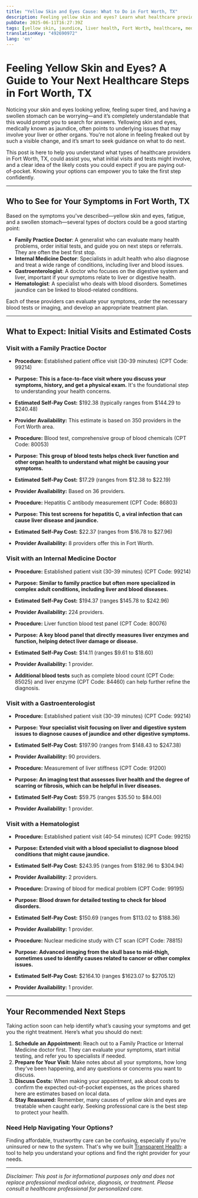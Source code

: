```yaml
---
title: "Yellow Skin and Eyes Cause: What to Do in Fort Worth, TX"
description: Feeling yellow skin and eyes? Learn what healthcare providers to see in Fort Worth, TX, expected costs, and your next steps for timely care.
pubDate: 2025-06-11T16:27:39Z
tags: [yellow skin, jaundice, liver health, Fort Worth, healthcare, medical cost, symptoms, fatigue]
translationKey: "492690972"
lang: 'en'
---
```


# Feeling Yellow Skin and Eyes? A Guide to Your Next Healthcare Steps in Fort Worth, TX

Noticing your skin and eyes looking yellow, feeling super tired, and having a swollen stomach can be worrying—and it’s completely understandable that this would prompt you to search for answers. Yellowing skin and eyes, medically known as jaundice, often points to underlying issues that may involve your liver or other organs. You're not alone in feeling freaked out by such a visible change, and it’s smart to seek guidance on what to do next. 

This post is here to help you understand what types of healthcare providers in Fort Worth, TX, could assist you, what initial visits and tests might involve, and a clear idea of the likely costs you could expect if you are paying out-of-pocket. Knowing your options can empower you to take the first step confidently.

---

## Who to See for Your Symptoms in Fort Worth, TX

Based on the symptoms you've described—yellow skin and eyes, fatigue, and a swollen stomach—several types of doctors could be a good starting point:

- **Family Practice Doctor**: A generalist who can evaluate many health problems, order initial tests, and guide you on next steps or referrals. They are often the best first stop.
- **Internal Medicine Doctor**: Specialists in adult health who also diagnose and treat a wide range of conditions, including liver and blood issues.
- **Gastroenterologist**: A doctor who focuses on the digestive system and liver, important if your symptoms relate to liver or digestive health.
- **Hematologist**: A specialist who deals with blood disorders. Sometimes jaundice can be linked to blood-related conditions.

Each of these providers can evaluate your symptoms, order the necessary blood tests or imaging, and develop an appropriate treatment plan.

---

## What to Expect: Initial Visits and Estimated Costs

### Visit with a Family Practice Doctor

- **Procedure:** Established patient office visit (30-39 minutes) (CPT Code: 99214)  
- **Purpose:** **This is a face-to-face visit where you discuss your symptoms, history, and get a physical exam.** It's the foundational step to understanding your health concerns.  
- **Estimated Self-Pay Cost:** $192.38 (typically ranges from $144.29 to $240.48)  
- **Provider Availability:** This estimate is based on 350 providers in the Fort Worth area.

- **Procedure:** Blood test, comprehensive group of blood chemicals (CPT Code: 80053)  
- **Purpose:** **This group of blood tests helps check liver function and other organ health to understand what might be causing your symptoms.**  
- **Estimated Self-Pay Cost:** $17.29 (ranges from $12.38 to $22.19)  
- **Provider Availability:** Based on 36 providers.

- **Procedure:** Hepatitis C antibody measurement (CPT Code: 86803)  
- **Purpose:** **This test screens for hepatitis C, a viral infection that can cause liver disease and jaundice.**  
- **Estimated Self-Pay Cost:** $22.37 (ranges from $16.78 to $27.96)  
- **Provider Availability:** 8 providers offer this in Fort Worth.

### Visit with an Internal Medicine Doctor

- **Procedure:** Established patient visit (30-39 minutes) (CPT Code: 99214)  
- **Purpose:** **Similar to family practice but often more specialized in complex adult conditions, including liver and blood diseases.**  
- **Estimated Self-Pay Cost:** $194.37 (ranges $145.78 to $242.96)  
- **Provider Availability:** 224 providers.

- **Procedure:** Liver function blood test panel (CPT Code: 80076)  
- **Purpose:** **A key blood panel that directly measures liver enzymes and function, helping detect liver damage or disease.**  
- **Estimated Self-Pay Cost:** $14.11 (ranges $9.61 to $18.60)  
- **Provider Availability:** 1 provider.

- **Additional blood tests** such as complete blood count (CPT Code: 85025) and liver enzyme (CPT Code: 84460) can help further refine the diagnosis.

### Visit with a Gastroenterologist

- **Procedure:** Established patient visit (30-39 minutes) (CPT Code: 99214)  
- **Purpose:** **Your specialist visit focusing on liver and digestive system issues to diagnose causes of jaundice and other digestive symptoms.**  
- **Estimated Self-Pay Cost:** $197.90 (ranges from $148.43 to $247.38)  
- **Provider Availability:** 90 providers.

- **Procedure:** Measurement of liver stiffness (CPT Code: 91200)  
- **Purpose:** **An imaging test that assesses liver health and the degree of scarring or fibrosis, which can be helpful in liver diseases.**  
- **Estimated Self-Pay Cost:** $59.75 (ranges $35.50 to $84.00)  
- **Provider Availability:** 1 provider.

### Visit with a Hematologist

- **Procedure:** Established patient visit (40-54 minutes) (CPT Code: 99215)  
- **Purpose:** **Extended visit with a blood specialist to diagnose blood conditions that might cause jaundice.**  
- **Estimated Self-Pay Cost:** $243.95 (ranges from $182.96 to $304.94)  
- **Provider Availability:** 2 providers.

- **Procedure:** Drawing of blood for medical problem (CPT Code: 99195)  
- **Purpose:** **Blood drawn for detailed testing to check for blood disorders.**  
- **Estimated Self-Pay Cost:** $150.69 (ranges from $113.02 to $188.36)  
- **Provider Availability:** 1 provider.

- **Procedure:** Nuclear medicine study with CT scan (CPT Code: 78815)  
- **Purpose:** **Advanced imaging from the skull base to mid-thigh, sometimes used to identify causes related to cancer or other complex issues.**  
- **Estimated Self-Pay Cost:** $2164.10 (ranges $1623.07 to $2705.12)  
- **Provider Availability:** 1 provider.

---

## Your Recommended Next Steps

Taking action soon can help identify what’s causing your symptoms and get you the right treatment. Here’s what you should do next:

1. **Schedule an Appointment:** Reach out to a Family Practice or Internal Medicine doctor first. They can evaluate your symptoms, start initial testing, and refer you to specialists if needed.
2. **Prepare for Your Visit:** Make notes about all your symptoms, how long they've been happening, and any questions or concerns you want to discuss.
3. **Discuss Costs:** When making your appointment, ask about costs to confirm the expected out-of-pocket expenses, as the prices shared here are estimates based on local data.
4. **Stay Reassured:** Remember, many causes of yellow skin and eyes are treatable when caught early. Seeking professional care is the best step to protect your health.

### Need Help Navigating Your Options?

Finding affordable, trustworthy care can be confusing, especially if you're uninsured or new to the system. That's why we built [Transparent Health](https://transparenthealth.ai): a tool to help you understand your options and find the right provider for your needs. 

---

*Disclaimer: This post is for informational purposes only and does not replace professional medical advice, diagnosis, or treatment. Please consult a healthcare professional for personalized care.*